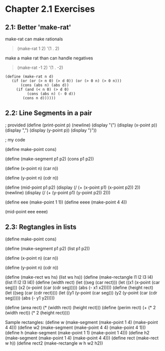 # Chapter 2.1 Exercises

## 2.1: Better 'make-rat'

  make-rat can make rationals
  > (make-rat 1 2)
  > '(1 . 2)

  make a make rat than can handle negatives
  > (make-rat -1 2)
  > '(1 . -2)

    (define (make-rat n d)
       (if (or (or (> n 0) (> d 0)) (or (> 0 n) (> 0 n)))
           (cons (abs n) (abs d))
         (if (and (< n 0) (> d 0)
              (cons (abs n) (- 0 d))
            (cons n d))))))

## 2.2: Line Segments in a pair
  ; provided
  (define (print-point p) (newline)
  (display "(") (display (x-point p)) (display ",")
  (display (y-point p))
  (display ")"))

  ; my code

  (define make-point cons)

  (define (make-segment p1 p2)
  (cons p1 p2))

  (define (x-point n)
  (car n))

  (define (y-point n)
        (cdr n))

  (define (mid-point p1 p2)
  (display (/ (+ (x-point p1) (x-point p2)) 2))
  (newline)
  (display (/ (+ (y-point p1) (y-point p2)) 2)))

  (define eee (make-point 1 1))
  (define eeee (make-point 4 4))

  (mid-point eee eeee)

## 2.3: Regtangles in lists

  (define make-point cons)

  (define (make-segment p1 p2)
    (list p1 p2))

  (define (x-point n)
  (car n))

  (define (y-point n)
        (cdr n))

  (define (make-rect ws hs)
    (list ws hs))
  (define (make-rectangle l1 l2 l3 l4)
    (list l1 l2 l3 l4))
  (define (width rect)
  (let ((seg (car rect)))
        (let
          ((x1 (x-point (car seg)))
          (x2 (x-point (car (cdr seg)))))
        (abs (- x1 x2)))))
  (define (height rect)
  (let ((seg (car (cdr rect))))
        (let
          ((y1 (y-point (car seg)))
          (y2 (y-point (car (cdr seg)))))
        (abs (- y1 y2)))))

  (define (area rect)
    (* (width rect) (height rect)))
  (define (perim rect)
    (+ (* 2 (width rect)) (* 2 (height rect))))

  Sample rectangles:
    (define w (make-segment (make-point 1 4) (make-point 4 4)))
    (define w2 (make-segment (make-point 4 4) (make-point 4 1)))
    (define h (make-segment (make-point 1 1) (make-point 1 4)))
    (define h2 (make-segment (make-point 1 4) (make-point 4 4)))
    (define rect (make-rect w h))
    (define rect2 (make-rectangle w h w2 h2))
